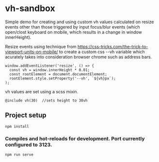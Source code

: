 # vh-sandbox

Simple demo for creating and using custom vh values calculated on resize events other than those triggered by input focus/blur events (which open/clost keyboard on mobile, which results in a change in window innerHeight).

Resize events using technique from https://css-tricks.com/the-trick-to-viewport-units-on-mobile/ to create a custom css --vh variable which acurately takes into consideration browser chrome such as address bars. 

```
window.addEventListener('resize', () => {
  const vh = window.innerHeight * 0.01;      
  const rootElement = document.documentElement;
  rootElement.style.setProperty('--vh', `${vh}px`);
);    
```

vh values are set using a scss mixin.

```
@include vh(30)  //sets height to 30vh
```


## Project setup
```
npm install
```

### Compiles and hot-reloads for development. Port currently configured to 3123.
```
npm run serve
```

